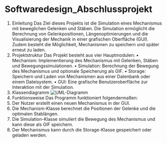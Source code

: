 # Softwaredesign_Abschlussprojekt
1. Einleitung
Das Ziel dieses Projekts ist die Simulation eines Mechanismus mit beweglichen Gelenken und Stäben. Die Simulation ermöglicht die Berechnung von Gelenkpositionen, Längenoptimierungen und die Visualisierung der Mechanik in einer grafischen Oberfläche (GUI). Zudem besteht die Möglichkeit, Mechanismen zu speichern und später erneut zu laden.
2. Projektstruktur
Das Projekt besteht aus vier Hauptmodulen:
•	Mechanism: Implementierung des Mechanismus mit Gelenken, Stäben und Bewegungssimulationen.
•	Simulation: Berechnung der Bewegung des Mechanismus und optionale Speicherung als GIF.
•	Storage: Speichern und Laden von Mechanismen aus einer Datenbank oder einem Dateisystem.
•	GUI: Eine grafische Benutzeroberfläche zur Interaktion mit der Simulation.
3. Klassendiagramm
![UML-Diagramm](https://imgur.com/a/gaLExuP.png)
4. Funktionsweise
Das Programm funktioniert folgendermaßen:
1.	Der Nutzer erstellt einen neuen Mechanismus in der GUI.
2.	Die Mechanism-Klasse berechnet die Positionen der Gelenke und die optimalen Stablängen.
3.	Die Simulation-Klasse simuliert die Bewegung des Mechanismus und kann diese als GIF speichern.
4.	Der Mechanismus kann durch die Storage-Klasse gespeichert oder geladen werden.
